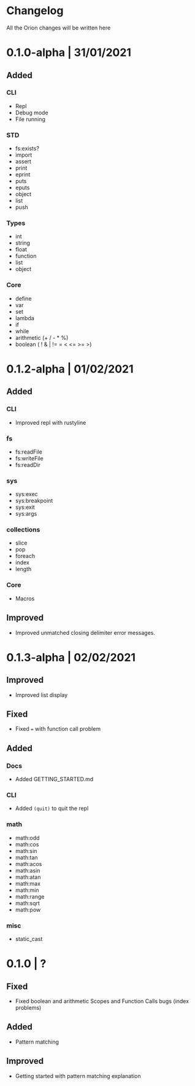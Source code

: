 # Changelog

All the Orion changes will be written here

# 0.1.0-alpha | 31/01/2021

## Added

### CLI

- Repl
- Debug mode
- File running

### STD

- fs:exists?
- import
- assert
- print
- eprint
- puts
- eputs
- object
- list
- push

### Types

- int
- string
- float
- function
- list
- object


### Core

- define
- var
- set
- lambda
- if
- while
- arithmetic (+ / - * %)
- boolean ( ! & | != = < <= >= >)

# 0.1.2-alpha | 01/02/2021

## Added

### CLI

- Improved repl with rustyline

### fs

- fs:readFile
- fs:writeFile
- fs:readDir

### sys

- sys:exec
- sys:breakpoint
- sys:exit
- sys:args

### collections

- slice
- pop
- foreach
- index
- length

### Core

- Macros

## Improved

- Improved unmatched closing delimiter error messages.

# 0.1.3-alpha | 02/02/2021

## Improved

- Improved list display

## Fixed

- Fixed `=` with function call problem

## Added

### Docs

- Added GETTING_STARTED.md

### CLI

- Added `(quit)` to quit the repl

### math

- math:odd
- math:cos
- math:sin
- math:tan
- math:acos
- math:asin
- math:atan
- math:max
- math:min
- math:range
- math:sqrt
- math:pow

### misc

- static_cast

# 0.1.0 | ?

## Fixed

- Fixed boolean and arithmetic Scopes and Function Calls bugs (index problems)

## Added

- Pattern matching

## Improved

- Getting started with pattern matching explanation
